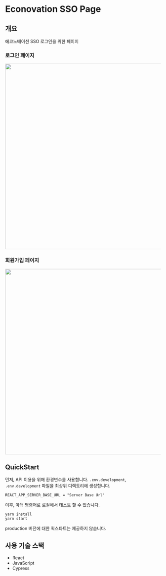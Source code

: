 # Econovation SSO Page

## 개요

에코노베이션 SSO 로그인을 위한 페이지

### 로그인 페이지
<image src='./images/sign_in.png' width='600'>

### 회원가입 페이지
<image src='./images/sign_up.png' width='600'>

## QuickStart

먼저, API 이용을 위해 환경변수를 사용합니다.
`.env.development`, `.env.development` 파일을 최상위 디렉토리에 생성합니다.
```
REACT_APP_SERVER_BASE_URL = "Server Base Url"
```
이후, 아래 명령어로 로컬에서 테스트 할 수 있습니다.
```
yarn install
yarn start
```

production 버전에 대한 퀵스타트는 제공하지 않습니다.

## 사용 기술 스택
- React
- JavaScript
- Cypress

